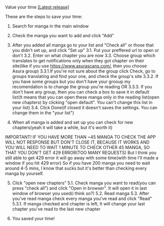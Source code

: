 Value your time [[Latest release]](https://github.com/DeSoreGD/MangaEaseUp/releases/tag/manga)

These are the steps to save your time:

1. Search for manga in the main window
  
2. Check the manga you want to add and click "Add"
  
3. After you added all manga go to your list and "Check all" or those that you didn't set up, and click "Set up"
3.1. Put your preffered url to open or don't
3.2. Enter on what chapter you are now
3.3. Choose group which translates to get notifications only when they got chapter on their site(like if you use https://www.asurascans.com/, then you choose Asura group)
3.3.1.If you're not sure about the group click Check, go to groups translating and find your one, and check the group's site
3.3.2. If you have some groups but you don't have your grooup my recomendation is to change the group you're reading
OR
3.3.3. If you don't have any group, then you can check a box to save it in default list(It means that you can open these manga only in the reading list(open new chapters) by clicking "open default". You can't change this list in your list)
3.4. Click Done(if closed it doesn't saves the settings. You can change them in the "your list")
   
4. When all manga is added and set up you can check for new chapters(yeah it will take a while, but it's worth it)

IMPORTANT!
IF YOU HAVE MORE THAN ~45 MANGA TO CHECK THE APP WILL NOT RESPONSE BUT DON'T CLOSE IT, BECAUSE IT WORKS AND YOU WILL NEED TO WAIT 1 MINUTE TO CHECK OTHER 45 MANGA,
SO THAT YOU DON'T GET 429 ERROR(TOO MANY REQUESTS)
But I think you still able to get 429 error it will go away with some time(with time I'll made a window if you hit 429 error)
So if you have 200 manga you need to wait around 4-5 mins, I know that sucks but it's better than checking every manga by yourself.

5. Click "open new chapters"
5.1. Check manga you want to read(you can press "check all") and click "Open in browser". It will open it in last window of browser you used(i think so?)
5.2. Read manga
5.3. After you've read manga check every manga you've read and click "Read"
5.3.1. If manga checked and chapter is left, It will change your last chapter you've read to the last new chapter

6. You saved your time!
